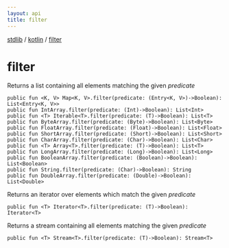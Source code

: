 ```yaml
---
layout: api
title: filter
---
```

[stdlib](../index.html) / [kotlin](index.html) / [filter](filter.html)

# filter
Returns a list containing all elements matching the given *predicate*
```
public fun <K, V> Map<K, V>.filter(predicate: (Entry<K, V>)->Boolean): List<Entry<K, V>>
public fun IntArray.filter(predicate: (Int)->Boolean): List<Int>
public fun <T> Iterable<T>.filter(predicate: (T)->Boolean): List<T>
public fun ByteArray.filter(predicate: (Byte)->Boolean): List<Byte>
public fun FloatArray.filter(predicate: (Float)->Boolean): List<Float>
public fun ShortArray.filter(predicate: (Short)->Boolean): List<Short>
public fun CharArray.filter(predicate: (Char)->Boolean): List<Char>
public fun <T> Array<T>.filter(predicate: (T)->Boolean): List<T>
public fun LongArray.filter(predicate: (Long)->Boolean): List<Long>
public fun BooleanArray.filter(predicate: (Boolean)->Boolean): List<Boolean>
public fun String.filter(predicate: (Char)->Boolean): String
public fun DoubleArray.filter(predicate: (Double)->Boolean): List<Double>
```
Returns an iterator over elements which match the given *predicate*
```
public fun <T> Iterator<T>.filter(predicate: (T)->Boolean): Iterator<T>
```
Returns a stream containing all elements matching the given *predicate*
```
public fun <T> Stream<T>.filter(predicate: (T)->Boolean): Stream<T>
```
